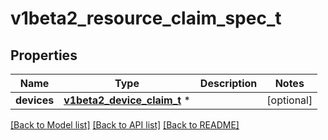 # v1beta2_resource_claim_spec_t

## Properties
Name | Type | Description | Notes
------------ | ------------- | ------------- | -------------
**devices** | [**v1beta2_device_claim_t**](v1beta2_device_claim.md) \* |  | [optional] 

[[Back to Model list]](../README.md#documentation-for-models) [[Back to API list]](../README.md#documentation-for-api-endpoints) [[Back to README]](../README.md)


